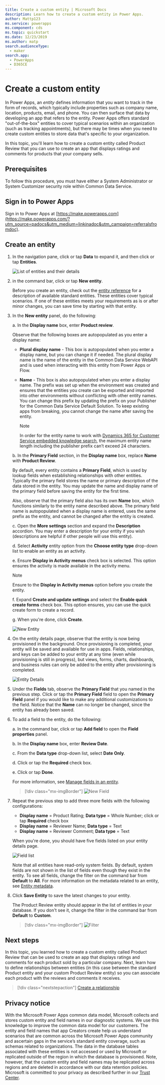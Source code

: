 ```yaml
---
title: Create a custom entity | Microsoft Docs
description: Learn how to create a custom entity in Power Apps.
author: Mattp123
ms.service: powerapps
ms.component: cds
ms.topic: quickstart
ms.date: 12/23/2019
ms.author: matp
search.audienceType: 
  - maker
search.app: 
  - PowerApps
  - D365CE
---
```


# Create a custom entity
In Power Apps, an *entity* defines information that you want to track in the form of records, which typically include properties such as company name, location, products, email, and phone. You can then surface that data by developing an app that refers to the entity. Power Apps offers standard "out-of-the-box" entities to cover typical scenarios within an organization (such as tracking appointments), but there may be times when you need to create custom entities to store data that's specific to your organization.

In this topic, you'll learn how to create a custom entity called Product Review that you can use to create an app that displays ratings and comments for products that your company sells.

## Prerequisites
To follow this procedure, you must have either a System Administrator or System Customizer security role within Common Data Service.

## Sign in to Power Apps
Sign in to Power Apps at [https://make.powerapps.com](https://make.powerapps.com/?utm_source=padocs&utm_medium=linkinadoc&utm_campaign=referralsfromdoc).

## Create an entity
1. In the navigation pane, click or tap **Data** to expand it, and then click or tap **Entities**.

    ![List of entities and their details](./media/data-platform-cds-create-entity/entitylist.png "Entity List")

2. in the command bar, click or tap **New entity**.

    Before you create an entity, check out the [entity reference](../../developer/common-data-service/reference/about-entity-reference.md) for a description of available standard entities. These entities cover typical scenarios. If one of these entities meets your requirements as is or after minor changes, you can save time by starting with that entity. 

3. In the **New entity** panel, do the following:

    a. In the **Display name** box, enter **Product review**.

    Observe that the following boxes are autopopulated as you enter a display name:

    * **Plural display name** - This box is autopopulated when you enter a display name, but you can change it if needed. The plural display name is the name of the entity in the Common Data Service WebAPI and is used when interacting with this entity from Power Apps or Flow.
    * **Name** - This box is also autopopulated when you enter a display name. The prefix was set up when the environment was created and ensures that the entities you create can be exported and imported into other environments without conflicting with other entity names. You can change this prefix by updating the prefix on your Publisher for the Common Data Service Default Solution. To keep existing apps from breaking, you cannot change the name after saving the entity.

       > [!NOTE]
       > In order for the entity name to work with [Dynamics 365 for Customer Service embedded knowledge search](/dynamics365/customer-engagement/customer-service/set-up-knowledge-management-embedded-knowledge-search), the maximum entity name length including the publisher prefix can’t exceed 24 characters.

    b. In the **Primary Field** section, in the **Display name** box, replace **Name** with **Product Review**. 

    By default, every entity contains a **Primary Field**, which is used by lookup fields when establishing relationships with other entities. Typically the primary field stores the name or primary description of the data stored in the entity. You may update the name and display name of the primary field before saving the entity for the first time.

    Also, observe that the primary field also has its own **Name** box, which functions similarly to the entity name described above. The primary field name is autopopulated when a display name is entered, uses the same prefix as the entity, and cannot be changed after the entity is created.

    c. Open the **More settings** section and expand the **Description** accordion. You may enter a description for your entity if you wish (descriptions are helpful if other people will use this entity). 

    d. Select **Activity** entity option from the **Choose entity type** drop-down list to enable an entity as an activity.

    e. Ensure **Display in Activity menus** check box is selected. This option ensures the activity is made available in the activity menu.

      > [!Note]
      > Ensure to the **Display in Activity menus** option before you create the entity.

    f. Expand **Create and update settings** and select the **Enable quick create forms** check box. This option ensures, you can use the quick create form to create a record.
    
    g. When you're done, click **Create**.
     
    ![New Entity](./media/data-platform-cds-create-entity/newentitypanel.png "New Entity Panel")

4. On the entity details page, observe that the entity is now being provisioned in the background. Once provisioning is completed, your entity will be saved and available for use in apps. Fields, relationships, and keys can be added to your entity at any time (even while provisioning is still in progress), but views, forms, charts, dashboards, and business rules can only be added to the entity after provisioning is completed.

    ![Entity Details](./media/data-platform-cds-create-entity/newentitydetails.png "New Entity Details")

5. Under the **Fields** tab, observe the **Primary Field** that you named in the previous step. Click or tap the **Primary Field** field to open the **Primary Field** panel if you would like to make any additional customizations to the field. Notice that the **Name** can no longer be changed, since the entity has already been saved.

5. To add a field to the entity, do the following:
 
    a. In the command bar, click or tap **Add field** to open the **Field properties** panel.

    b. In the **Display name** box, enter **Review Date**.

    c. From the **Data type** drop-down list, select **Date Only**.

    d. Click or tap the **Required** check box.
    
    e. Click or tap **Done**.
     
    For more information, see [Manage fields in an entity](data-platform-manage-fields.md).

    > [!div class="mx-imgBorder"] 
    > ![New Field](./media/data-platform-cds-create-entity/newfieldpanel-2.png "New Field Panel")

6. Repeat the previous step to add three more fields with the following configurations:
    * **Display name** = Product Rating; **Data type** = Whole Number; click or tap **Required** check box
    * **Display name** = Reviewer Name; **Data type** = Text
    * **Display name** = Reviewer Comment; **Data type** = Text

    When you're done, you should have five fields listed on your entity details page.

    ![Field list](./media/data-platform-cds-create-entity/addedfields.png "List of fields")

    Note that all entities have read-only system fields. By default, system fields are not shown in the list of fields even though they exist in the entity. To see all fields, change the filter on the command bar from **Default** to **All**. For more information on the metadata related to an entity, see [Entity metadata](../../developer/common-data-service/entity-metadata.md).

7. Click **Save Entity** to save the latest changes to your entity.

    The Product Review entity should appear in the list of entities in your database. If you don't see it, change the filter in the command bar from **Default** to **Custom**.

    > [!div class="mx-imgBorder"] 
    > ![Filter](./media/data-platform-cds-create-entity/filter.png "Filter selection")

## Next steps
In this topic, you learned how to create a custom entity called Product Review that can be used to create an app that displays ratings and comments for each product sold by a particular company. Next, learn how to define relationships between entities (in this case between the standard Product entity and your custom Product Review entity) so you can associate each product with the reviews and comments it receives.

> [!div class="nextstepaction"]
> [Create a relationship](data-platform-entity-lookup.md)

## Privacy notice
With the Microsoft Power Apps common data model, Microsoft collects and stores custom entity and field names in our diagnostic systems. We use this knowledge to improve the common data model for our customers. The entity and field names that app Creators create help us understand scenarios that are common across the Microsoft Power Apps community and ascertain gaps in the service’s standard entity coverage, such as schemas related to organizations. The data in the database tables associated with these entities is not accessed or used by Microsoft or replicated outside of the region in which the database is provisioned. Note, however, that the custom entity and field names may be replicated across regions and are deleted in accordance with our data retention policies. Microsoft is committed to your privacy as described further in our [Trust Center](https://www.microsoft.com/trustcenter/Privacy/default.aspx).
